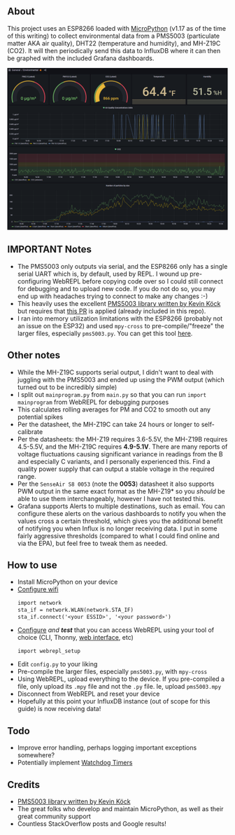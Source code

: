## About
This project uses an ESP8266 loaded with [MicroPython](https://micropython.org/) (v1.17 as of the time of this writing) to collect environmental data from a PMS5003 (particulate matter AKA air quality), DHT22 (temperature and humidity), and MH-Z19C (CO2). It will then periodically send this data to InfluxDB where it can then be graphed with the included Grafana dashboards.

![Grafana dashboard](grafana.png)

## IMPORTANT Notes
- The PMS5003 only outputs via serial, and the ESP8266 only has a single serial UART which is, by default, used by REPL. I wound up pre-configuring WebREPL before copying code over so I could still connect for debugging and to upload new code. If you do not do so, you may end up with headaches trying to connect to make any changes :-)
- This heavily uses the excellent [PMS5003 library written by Kevin Köck](https://github.com/kevinkk525/pms5003_micropython/) but requires that [this PR](https://github.com/kevinkk525/pms5003_micropython/pull/7) is applied (already included in this repo).
- I ran into memory utilization limitations with the ESP8266 (probably not an issue on the ESP32) and used `mpy-cross` to pre-compile/"freeze" the larger files, especially `pms5003.py`. You can get this tool [here](https://github.com/micropython/micropython/tree/master/mpy-cross).

## Other notes
- While the MH-Z19C supports serial output, I didn't want to deal with juggling with the PMS5003 and ended up using the PWM output (which turned out to be incredibly simple)
- I split out `mainprogram.py` from `main.py` so that you can run `import mainprogram` from WebREPL for debugging purposes
- This calculates rolling averages for PM and CO2 to smooth out any potential spikes
- Per the datasheet, the MH-Z19C can take 24 hours or longer to self-calibrate
- Per the datasheets: the MH-Z19 requires 3.6-5.5V, the MH-Z19B requires 4.5-5.5V, and the MH-Z19C requires **4.9-5.1V**. There are many reports of voltage fluctuations causing significant variance in readings from the B and especially C variants, and I personally experienced this. Find a quality power supply that can output a stable voltage in the required range.
- Per the `SenseAir S8 0053` (note the **0053**) datasheet it also supports PWM output in the same exact format as the MH-Z19* so you _should_ be able to use them interchangeably, however I have not tested this.
- Grafana supports Alerts to multiple destinations, such as email. You can configure these alerts on the various dashboards to notify you when the values cross a certain threshold, which gives you the additional benefit of notifying you when Influx is no longer receiving data. I put in some fairly aggressive thresholds (compared to what I could find online and via the EPA), but feel free to tweak them as needed.

## How to use
- Install MicroPython on your device
- [Configure wifi](https://docs.micropython.org/en/latest/esp8266/tutorial/network_basics.html)
    ```
    import network
    sta_if = network.WLAN(network.STA_IF)
    sta_if.connect('<your ESSID>', '<your password>')
    ```
- [Configure](https://docs.micropython.org/en/latest/esp8266/quickref.html#webrepl-web-browser-interactive-prompt) _and **test**_ that you can access WebREPL using your tool of choice (CLI, Thonny, [web interface](http://micropython.org/webrepl/), etc)
    ```
    import webrepl_setup
    ```
- Edit `config.py` to your liking
- Pre-compile the larger files, especially `pms5003.py`, with `mpy-cross`
- Using WebREPL, upload everything to the device. If you pre-compiled a file, only upload its `.mpy` file and not the `.py` file. Ie, upload `pms5003.mpy`
- Disconnect from WebREPL and reset your device
- Hopefully at this point your InfluxDB instance (out of scope for this guide) is now receiving data!

## Todo
- Improve error handling, perhaps logging important exceptions somewhere?
- Potentially implement [Watchdog Timers](https://docs.micropython.org/en/latest/library/machine.WDT.html)

## Credits
- [PMS5003 library written by Kevin Köck](https://github.com/kevinkk525/pms5003_micropython/)
- The great folks who develop and maintain MicroPython, as well as their great community support
- Countless StackOverflow posts and Google results!

